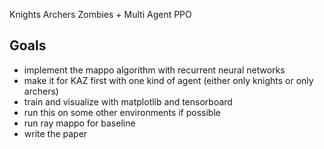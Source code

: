 Knights Archers Zombies + Multi Agent PPO


## Goals
- implement the mappo algorithm with recurrent neural networks
- make it for KAZ first with one kind of agent (either only knights or only archers)
- train and visualize with matplotlib and tensorboard
- run this on some other environments if possible
- run ray mappo for baseline
- write the paper
